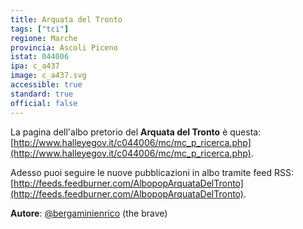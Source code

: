 ```yaml
---
title: Arquata del Tronto
tags: ["tci"]
regione: Marche
provincia: Ascoli Piceno
istat: 044006
ipa: c_a437
image: c_a437.svg
accessible: true
standard: true
official: false
---
```


La pagina dell'albo pretorio del **Arquata del Tronto** è questa: [http://www.halleyegov.it/c044006/mc/mc_p_ricerca.php](http://www.halleyegov.it/c044006/mc/mc_p_ricerca.php).

Adesso puoi seguire le nuove pubblicazioni in albo tramite feed RSS: [http://feeds.feedburner.com/AlbopopArquataDelTronto](http://feeds.feedburner.com/AlbopopArquataDelTronto).


**Autore**: [@bergaminienrico](https://twitter.com/bergaminienrico) (the brave)
